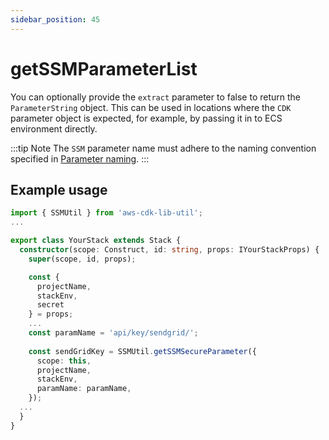 ```yaml
---
sidebar_position: 45
---
```


# getSSMParameterList
You can optionally provide the `extract` parameter to false to return the `ParameterString` object. This can be used in locations where the `CDK` parameter object is expected, for example, by passing it in to ECS environment directly.

:::tip Note
The `SSM` parameter name must adhere to the naming convention specified in [Parameter naming](/docs/intro#parameter-naming).
:::

## Example usage
```typescript title="YourStack.ts"
import { SSMUtil } from 'aws-cdk-lib-util';
...

export class YourStack extends Stack {
  constructor(scope: Construct, id: string, props: IYourStackProps) {
    super(scope, id, props);

    const {
      projectName,
      stackEnv,
      secret
    } = props;
    ...
    const paramName = 'api/key/sendgrid/';
    
    const sendGridKey = SSMUtil.getSSMSecureParameter({
      scope: this,
      projectName,
      stackEnv,
      paramName: paramName,
    });
  ...
  }
}
```
